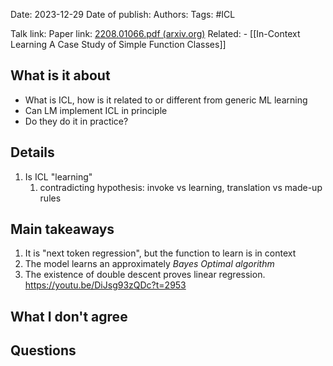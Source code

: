 Date: 2023-12-29
Date of publish: 
Authors: 
Tags: #ICL

Talk link:
Paper link: [2208.01066.pdf (arxiv.org)](https://arxiv.org/pdf/2208.01066.pdf)
Related: 
	- [[In-Context Learning A Case Study of Simple Function Classes]]

## What is it about
- What is ICL, how is it related to or different from generic ML learning
- Can LM implement ICL in principle
- Do they do it in practice?

## Details
1. Is ICL "learning"
	1. contradicting hypothesis: invoke vs learning, translation vs made-up rules
## Main takeaways
1. It is "next token regression", but the function to learn is in context
2. The model learns an approximately *Bayes Optimal algorithm*
3. The existence of double descent proves linear regression. https://youtu.be/DiJsg93zQDc?t=2953

## What I don't agree

## Questions
